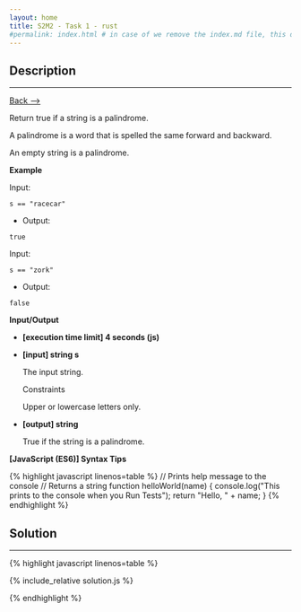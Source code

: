 ```yaml
---
layout: home
title: S2M2 - Task 1 - rust
#permalink: index.html # in case of we remove the index.md file, this doc will be the index page
---
```


<div class="row">
<div class="columnStmt" markdown="1">

##  Description
------

[Back --> ](../README.md)

Return true if a string is a palindrome.

A palindrome is a word that is spelled the same forward and backward.

An empty string is a palindrome.

**Example**

Input:

```
s == "racecar"
```

-   Output:

```
true
```

Input:

```
s == "zork"
```

-   Output:

```
false
```

**Input/Output**

* **[execution time limit] 4 seconds (js)**

* **[input] string s**

    The input string.

    Constraints

    Upper or lowercase letters only.

* **[output] string**

    True if the string is a palindrome.

**[JavaScript (ES6)] Syntax Tips**

{% highlight javascript linenos=table %}
// Prints help message to the console
// Returns a string
function helloWorld(name) {
    console.log("This prints to the console when you Run Tests");
    return "Hello, " + name;
}
{% endhighlight %}

</div>
<div class="columnSol" markdown="1">

## Solution
------

{% highlight javascript linenos=table %}

{% include_relative solution.js %}

{% endhighlight %}

</div>
</div>